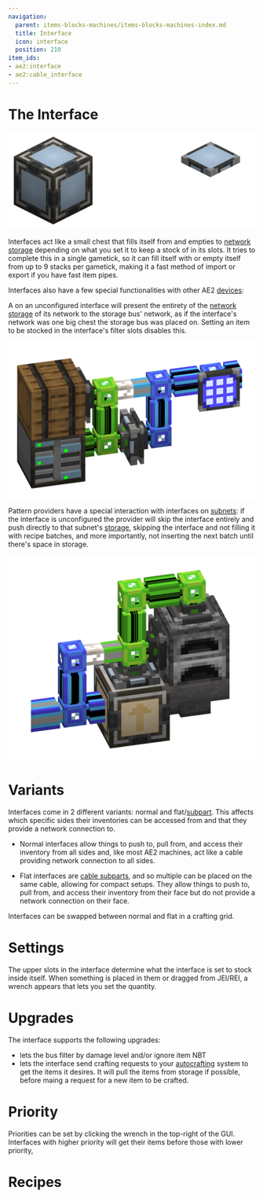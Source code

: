 ```yaml
---
navigation:
  parent: items-blocks-machines/items-blocks-machines-index.md
  title: Interface
  icon: interface
  position: 210
item_ids:
- ae2:interface
- ae2:cable_interface
---
```

# The Interface

![Interfaces](../assets/assemblies/interface_variants.png)

Interfaces act like a small chest that fills itself from and empties to [network storage](../ae2-mechanics/import-export-storage.md)
depending on what you set it to keep a stock of in its slots. It tries to complete this in a single gametick, so it can fill itself with
or empty itself from up to 9 stacks per gametick, making it a fast method of import or export if you have fast item pipes.

Interfaces also have a few special functionalities with other AE2 [devices](../ae2-mechanics/devices.md):

A <ItemLink id="storage_bus" /> on an unconfigured interface will present the entirety of the [network storage](../ae2-mechanics/import-export-storage.md)
of its network to the storage bus' network, as if the interface's network was one big chest the storage bus was placed on.
Setting an item to be stocked in the interface's filter slots disables this.

![Storage Bus On Interface](../assets/assemblies/interface_storage.png)

Pattern providers have a special interaction with interfaces on [subnets](../ae2-mechanics/subnetworks.md): if the interface is unconfigured
the provider will skip the interface entirely and push directly to that subnet's [storage](../ae2-mechanics/import-export-storage.md),
skipping the interface and not filling it with recipe batches, and more importantly, not inserting the next batch until there's space in storage.

![Interfaces!](../assets/assemblies/interface_storage_pipe_furnace.png)

# Variants

Interfaces come in 2 different variants: normal and flat/[subpart](../ae2-mechanics/cable-subparts.md). This affects which specific sides their inventories can be accessed
from and that they provide a network connection to.

- Normal interfaces allow things to push to, pull from, and access their inventory from all sides and, like most AE2 machines, act
  like a cable providing network connection to all sides.

- Flat interfaces are [cable subparts](../ae2-mechanics/cable-subparts.md), and so multiple can be placed on the same cable, allowing for compact setups.
  They allow things to push to, pull from, and access their inventory from their face but do not provide a network connection on their face.

Interfaces can be swapped between normal and flat in a crafting grid.

# Settings

The upper slots in the interface determine what the interface is set to stock inside itself. When something is placed in 
them or dragged from JEI/REI, a wrench appears that lets you set the quantity.

# Upgrades

The interface supports the following upgrades:

- <ItemLink id="fuzzy_card" /> lets the bus filter by damage level and/or ignore item NBT
- <ItemLink id="crafting_card" /> lets the interface send crafting requests to your [autocrafting](../ae2-mechanics/autocrafting.md)
  system to get the items it desires. It will pull the items from storage if possible, before maing a request
  for a new item to be crafted.

# Priority

Priorities can be set by clicking the wrench in the top-right of the GUI. Interfaces with higher priority will get their items
before those with lower priority, 

# Recipes

<Recipe id="network/blocks/interfaces_interface" />
<RecipeFor id="cable_interface" />